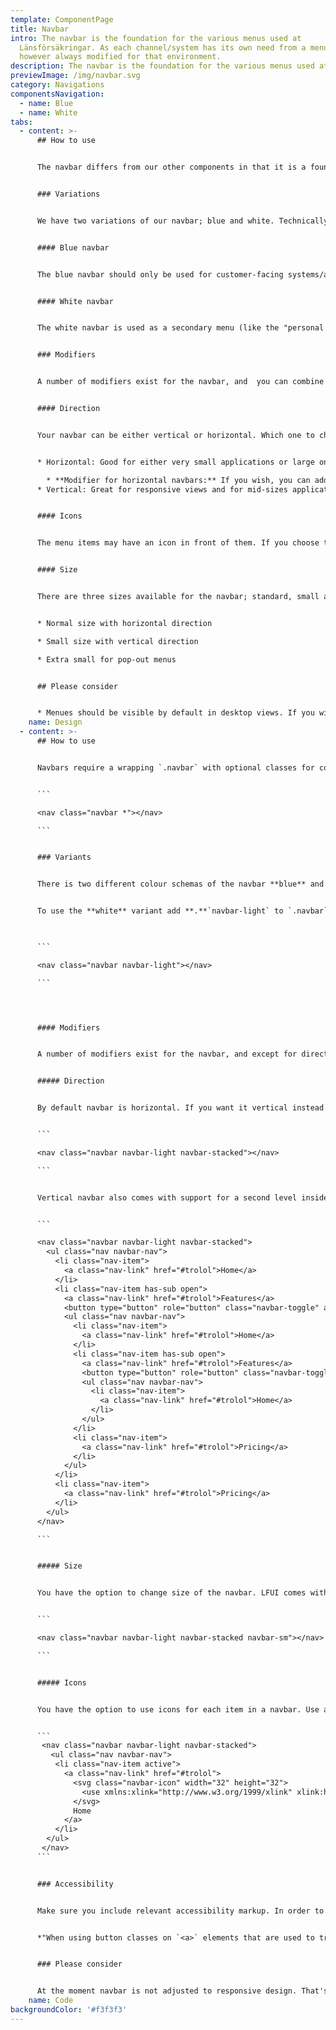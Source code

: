 ```yaml
---
template: ComponentPage
title: Navbar
intro: The navbar is the foundation for the various menus used at
  Länsförsäkringar. As each channel/system has its own need from a menu it is
  however always modified for that environment.
description: The navbar is the foundation for the various menus used at Länsförsäkringar.
previewImage: /img/navbar.svg
category: Navigations
componentsNavigation:
  - name: Blue
  - name: White
tabs:
  - content: >-
      ## How to use


      The navbar differs from our other components in that it is a foundation to build on, rather than a set design. If you're designing on a system level and need a new menu, use the navbar as your starting point and then adapt it to what suits your environment.


      ### Variations


      We have two variations of our navbar; blue and white. Technically you could use any colour combination you want, but using other colours than blue and white should only be done as a last resort.


      #### Blue navbar


      The blue navbar should only be used for customer-facing systems/applications, and when in use it should be the main menu. 


      #### White navbar


      The white navbar is used as a secondary menu (like the "personal menu" on Mina Sidor) or in internal systems. This is the menu you should use in  mini-portals and campaigns.


      ### Modifiers


      A number of modifiers exist for the navbar, and  you can combine them freely with exception for direction (which for obvious reasons can only be one way). 


      #### Direction


      Your navbar can be either vertical or horizontal. Which one to choose depends on the rest of your layout and preferred behavior of your menu:


      * Horizontal: Good for either very small applications or large ones. Small  applications lets you click the link and you're there. In large application/sites the horizontal menu serves well as the basis for a mega menu (like on [lansforsakringar.se](https://www.lansforsakringar.se)).

        * **Modifier for horizontal navbars:** If you wish, you can add a logotype in the first part of the menu.
      * Vertical: Great for responsive views and for mid-sizes applications. It lets the users either find their way to a category page and navigate within the content or to dig deeper by clicking the chevron on the right hand side of the text. The vertical menu is always placed on the left hand side.


      #### Icons


      The menu items may have an icon in front of them. If you choose to use icons, have an icon in front of every item on that level.


      #### Size


      There are three sizes available for the navbar; standard, small and extra small. They can all be used, but recommended usage is as follows:


      * Normal size with horizontal direction

      * Small size with vertical direction

      * Extra small for pop-out menus


      ## Please consider


      * Menues should be visible by default in desktop views. If you wish to be able to hide them, make it a user-action.
    name: Design
  - content: >-
      ## How to use


      Navbars require a wrapping `.navbar` with optional classes for colour schema, directions and sizes.


      ```

      <nav class="navbar *"></nav>

      ```


      ### Variants


      There is two different colour schemas of the navbar **blue** and **white**. Without any modifier the blue colour schema will be used.


      To use the **white** variant add **.**`navbar-light` to `.navbar`

       

      ```

      <nav class="navbar navbar-light"></nav>

      ```




      #### Modifiers


      A number of modifiers exist for the navbar, and except for direction they are all on/off, meaning that you can combine them freely.


      ##### Direction


      By default navbar is horizontal. If you want it vertical instead use `.navbar-stacked. `


      ```

      <nav class="navbar navbar-light navbar-stacked"></nav>

      ```


      Vertical navbar also comes with support for a second level inside your navigation. Functionality for the button toggle **is not** part of LFUI, you have to build that yourself.


      ```

      <nav class="navbar navbar-light navbar-stacked">
        <ul class="nav navbar-nav">
          <li class="nav-item">
            <a class="nav-link" href="#trolol">Home</a>
          </li>
          <li class="nav-item has-sub open">
            <a class="nav-link" href="#trolol">Features</a>
            <button type="button" role="button" class="navbar-toggle" aria-expanded="true"></button>
            <ul class="nav navbar-nav">
              <li class="nav-item">
                <a class="nav-link" href="#trolol">Home</a>
              </li>
              <li class="nav-item has-sub open">
                <a class="nav-link" href="#trolol">Features</a>
                <button type="button" role="button" class="navbar-toggle" aria-expanded="true"></button>
                <ul class="nav navbar-nav">
                  <li class="nav-item">
                    <a class="nav-link" href="#trolol">Home</a>
                  </li>
                </ul>
              </li>
              <li class="nav-item">
                <a class="nav-link" href="#trolol">Pricing</a>
              </li>
            </ul>
          </li>
          <li class="nav-item">
            <a class="nav-link" href="#trolol">Pricing</a>
          </li>
        </ul>
      </nav>

      ```


      ##### Size


      You have the option to change size of the navbar. LFUI comes with two modifiers to do so `.navbar-sm` and `.navbar-xs` Both will make the padding and font size smaller.


      ```

      <nav class="navbar navbar-light navbar-stacked navbar-sm"></nav>

      ```


      ##### Icons


      You have the option to use icons for each item in a navbar. Use any of the 32px Icons LFUI provide. If you are using a size modifier `.navbar-sm` or `.navbar-xs ` use a 20px icon instead.


      ```
       <nav class="navbar navbar-light navbar-stacked">
         <ul class="nav navbar-nav">
          <li class="nav-item active">
            <a class="nav-link" href="#trolol">
              <svg class="navbar-icon" width="32" height="32">
                <use xmlns:xlink="http://www.w3.org/1999/xlink" xlink:href="#icon-navigation-home-32"></use>
              </svg>
              Home
            </a>
          </li>
        </ul>
       </nav>
      ```


      ### Accessibility


      Make sure you include relevant accessibility markup. In order to have the buttons and links have the proper styling, add the `role="button` to the `.nav-toggle` and `.nav-link`-elements.


      *"When using button classes on `<a>` elements that are used to trigger in-page functionality (like collapsing content), rather than linking to new pages or sections within the current page, these links should be given a `role="button"` to appropriately convey their purpose to assistive technologies such as screen readers."*


      ### Please consider


      At the moment navbar is not adjusted to responsive design. That's something you have to build yourself. There is a couple of modifiers available in [Bootstrap](https://getbootstrap.com/docs/4.0/components/navbar/) that can get you started.
    name: Code
backgroundColor: '#f3f3f3'
---
```

